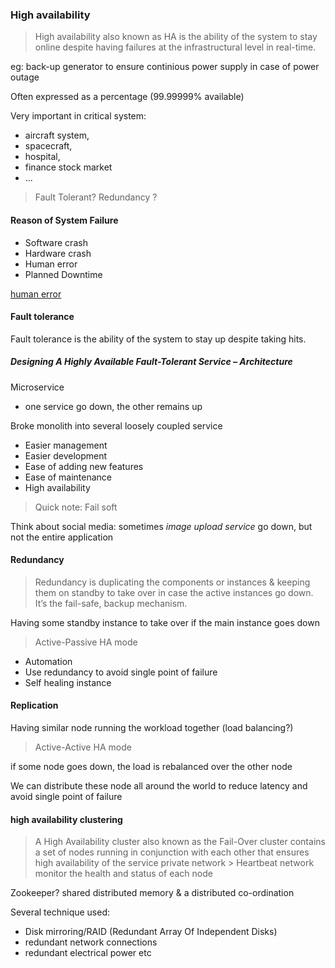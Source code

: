 ### High availability

> High availability also known as HA is the ability of the system to stay online despite having failures at the infrastructural level in real-time.

eg: back-up generator to ensure continious power supply in case of power outage

Often expressed as a percentage (99.99999% available)

Very important in critical system:

- aircraft system,
- spacecraft,
- hospital,
- finance stock market
- ...

> Fault Tolerant?
> Redundancy ?

#### Reason of System Failure

- Software crash
- Hardware crash
- Human error
- Planned Downtime

[human error](https://thenextweb.com/google/2017/08/28/google-japan-internet-blackout/)

#### Fault tolerance

Fault tolerance is the ability of the system to stay up despite taking hits.

##### Designing A Highly Available Fault-Tolerant Service – Architecture

Microservice

- one service go down, the other remains up

Broke monolith into several loosely coupled service

- Easier management
- Easier development
- Ease of adding new features
- Ease of maintenance
- High availability

>Quick note: Fail soft

Think about social media: sometimes _image upload service_ go down, but not the entire application

#### Redundancy

>Redundancy is duplicating the components or instances & keeping them on standby to take over in case the active instances go down. It’s the fail-safe, backup mechanism.

Having some standby instance to take over if the main instance goes down

> Active-Passive HA mode

- Automation
- Use redundancy to avoid single point of failure
- Self healing instance

#### Replication

Having similar node running the workload together (load balancing?)
> Active-Active HA mode

if some node goes down, the load is rebalanced over the other node

We can distribute these node all around the world to reduce latency and avoid single point of failure

#### high availability clustering

>A High Availability cluster also known as the Fail-Over cluster contains a set of nodes running in conjunction with each other that ensures high availability of the service
> private network > Heartbeat network monitor the health and status of each node

Zookeeper?
 shared distributed memory & a distributed co-ordination

 Several technique used:
- Disk mirroring/RAID (Redundant Array Of Independent Disks)
- redundant network connections
- redundant electrical power etc
